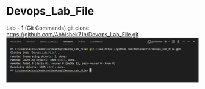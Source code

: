 # Devops_Lab_File

Lab - 1 (Git Commands)
git clone https://github.com/Abhishek71h/Devops_Lab_File.git
![clone command](./F1.png)
